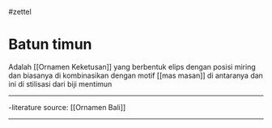 #zettel 
# Batun timun

Adalah [[Ornamen Keketusan]] yang berbentuk elips dengan posisi miring dan biasanya di kombinasikan dengan motif [[mas masan]] di antaranya dan ini di stilisasi dari biji mentimun

---

-literature source: [[Ornamen Bali]]

---
